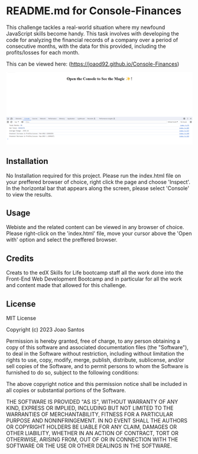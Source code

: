 # README.md for Console-Finances

This challenge tackles a real-world situation where my newfound JavaScript skills become handy. This task involves with developing the code for analyzing the financial records of a company over a period of consecutive months, with the data for this provided, including the profits/losses for each month.  

This can be viewed here: (https://joaod92.github.io/Console-Finances)

<img src="./Screengrab.png">

## Installation
No Installation required for this project. Please run the index.html file on your preffered browser of choice, right click the page and choose 'Inspect'. In the horizontal bar that appears along the screen, please select 'Console' to view the results. 

## Usage
Webiste and the related content can be viewed in any browser of choice. Please right-click on the 'index.html' file, move your cursor above the 'Open with' option and select the preffered browser. 

## Credits
Creats to the edX Skills for Life bootcamp staff all the work done into the Front-End Web Development Bootcamp and in particular for all the work and content made that allowed for this challenge. 

## License

MIT License

Copyright (c) 2023 Joao Santos

Permission is hereby granted, free of charge, to any person obtaining a copy
of this software and associated documentation files (the "Software"), to deal
in the Software without restriction, including without limitation the rights
to use, copy, modify, merge, publish, distribute, sublicense, and/or sell
copies of the Software, and to permit persons to whom the Software is
furnished to do so, subject to the following conditions:

The above copyright notice and this permission notice shall be included in all
copies or substantial portions of the Software.

THE SOFTWARE IS PROVIDED "AS IS", WITHOUT WARRANTY OF ANY KIND, EXPRESS OR
IMPLIED, INCLUDING BUT NOT LIMITED TO THE WARRANTIES OF MERCHANTABILITY,
FITNESS FOR A PARTICULAR PURPOSE AND NONINFRINGEMENT. IN NO EVENT SHALL THE
AUTHORS OR COPYRIGHT HOLDERS BE LIABLE FOR ANY CLAIM, DAMAGES OR OTHER
LIABILITY, WHETHER IN AN ACTION OF CONTRACT, TORT OR OTHERWISE, ARISING FROM,
OUT OF OR IN CONNECTION WITH THE SOFTWARE OR THE USE OR OTHER DEALINGS IN THE
SOFTWARE.
